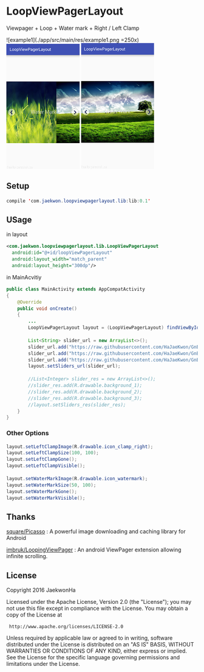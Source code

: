# LoopViewPagerLayout

Viewpager + Loop + Water mark + Right / Left Clamp


![example1](./app/src/main/res/example1.png =250x)
![example2](./app/src/main/res/example2.png)
![example3](./app/src/main/res/example3.png)


## Setup
```java
compile 'com.jaekwon.loopviewpagerlayout.lib:lib:0.1'

```

## USage

in layout

```xml
<com.jaekwon.loopviewpagerlayout.lib.LoopViewPagerLayout
  android:id="@+id/loopViewPagerLayout"
  android:layout_width="match_parent"
  android:layout_height="300dp"/>
```

in MainAcvitiy

```java
public class MainActivity extends AppCompatActivity
{
    @Override
    public void onCreate()
    {
        ...
        LoopViewPagerLayout layout = (LoopViewPagerLayout) findViewById(R.id.loopViewPagerLayout);
        
        List<String> slider_url = new ArrayList<>();
        slider_url.add("https://raw.githubusercontent.com/HaJaeKwon/GnBangExam/master/app/src/main/res/drawable/room1_1.png");
        slider_url.add("https://raw.githubusercontent.com/HaJaeKwon/GnBangExam/master/app/src/main/res/drawable/room2_1.png");
        slider_url.add("https://raw.githubusercontent.com/HaJaeKwon/GnBangExam/master/app/src/main/res/drawable/room3_1.png");
        layout.setSliders_url(slider_url);
        
        //List<Integer> slider_res = new ArrayList<>();
        //slider_res.add(R.drawable.background_1);
        //slider_res.add(R.drawable.background_2);
        //slider_res.add(R.drawable.background_3);
        //layout.setSliders_res(slider_res);
    }
}
```

### Other Options

```java
layout.setLeftClampImage(R.drawable.icon_clamp_right);
layout.setLeftClampSize(100, 100);
layout.setLeftClampGone();
layout.setLeftClampVisible();

layout.setWaterMarkImage(R.drawable.icon_watermark);
layout.setWaterMarkSize(50, 100);
layout.setWaterMarkGone();
layout.setWaterMarkVisible();
```

## Thanks
[square/Picasso](https://github.com/square/picasso) : A powerful image downloading and caching library for Android

[imbruk/LoopingViewPager](https://github.com/imbryk/LoopingViewPager) : An android ViewPager extension allowing infinite scrolling.

## License

  Copyright 2016 JaekwonHa

   Licensed under the Apache License, Version 2.0 (the "License");
   you may not use this file except in compliance with the License.
   You may obtain a copy of the License at

     http://www.apache.org/licenses/LICENSE-2.0

   Unless required by applicable law or agreed to in writing, software
   distributed under the License is distributed on an "AS IS" BASIS,
   WITHOUT WARRANTIES OR CONDITIONS OF ANY KIND, either express or implied.
   See the License for the specific language governing permissions and
   limitations under the License.

